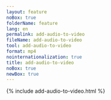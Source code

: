 ```yaml
---
layout: feature
noBox: true
folderName: feature
lang: en
permalink: add-audio-to-video
fileName: add-audio-to-video
tool: add-audio-to-video
format: mp4
nointernationalization: true
title: add-audio-to-video
noBox: true
newBox: true
---
```


{% include add-audio-to-video.html %}





